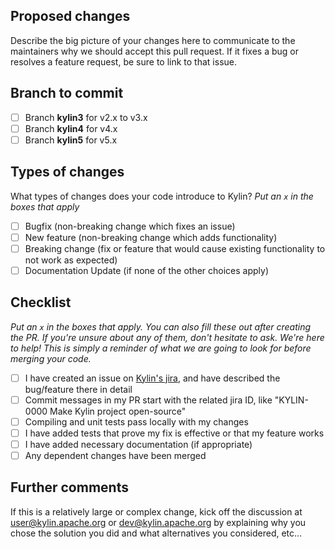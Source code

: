 ## Proposed changes

Describe the big picture of your changes here to communicate to the maintainers why we should accept this pull request. If it fixes a bug or resolves a feature request, be sure to link to that issue.

## Branch to commit
- [ ] Branch **kylin3** for v2.x to v3.x
- [ ] Branch **kylin4** for v4.x
- [ ] Branch **kylin5** for v5.x

## Types of changes

What types of changes does your code introduce to Kylin?
_Put an `x` in the boxes that apply_

- [ ] Bugfix (non-breaking change which fixes an issue)
- [ ] New feature (non-breaking change which adds functionality)
- [ ] Breaking change (fix or feature that would cause existing functionality to not work as expected)
- [ ] Documentation Update (if none of the other choices apply)

## Checklist

_Put an `x` in the boxes that apply. You can also fill these out after creating the PR. If you're unsure about any of them, don't hesitate to ask. We're here to help! This is simply a reminder of what we are going to look for before merging your code._

- [ ] I have created an issue on [Kylin's jira](https://issues.apache.org/jira/browse/KYLIN), and have described the bug/feature there in detail
- [ ] Commit messages in my PR start with the related jira ID, like "KYLIN-0000 Make Kylin project open-source"
- [ ] Compiling and unit tests pass locally with my changes
- [ ] I have added tests that prove my fix is effective or that my feature works
- [ ] I have added necessary documentation (if appropriate)
- [ ] Any dependent changes have been merged

## Further comments

If this is a relatively large or complex change, kick off the discussion at user@kylin.apache.org or dev@kylin.apache.org by explaining why you chose the solution you did and what alternatives you considered, etc...

